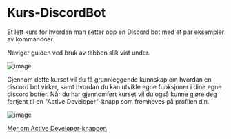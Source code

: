 # Kurs-DiscordBot
Et lett kurs for hvordan man setter opp en Discord bot med et par eksempler av kommandoer.

Naviger guiden ved bruk av tabben slik vist under.
 
![image](https://user-images.githubusercontent.com/40642234/210737751-5721b2c6-8b9c-466d-991b-f6013e1cb73d.png)

Gjennom dette kurset vil du få grunnleggende kunnskap om hvordan en discord bot virker, samt hvordan du kan utvikle egne funksjoner i dine egne discord botter.
Når du har gjennomført kurset vil du også kunne gjøre deg fortjent til en "Active Developer"-knapp som fremheves på profilen din.

![image](https://user-images.githubusercontent.com/40642234/210771034-0b47300e-259d-4562-af1b-1ecebf75bce1.png)

[Mer om Active Developer-knappen](https://support-dev.discord.com/hc/en-us/articles/10113997751447)
